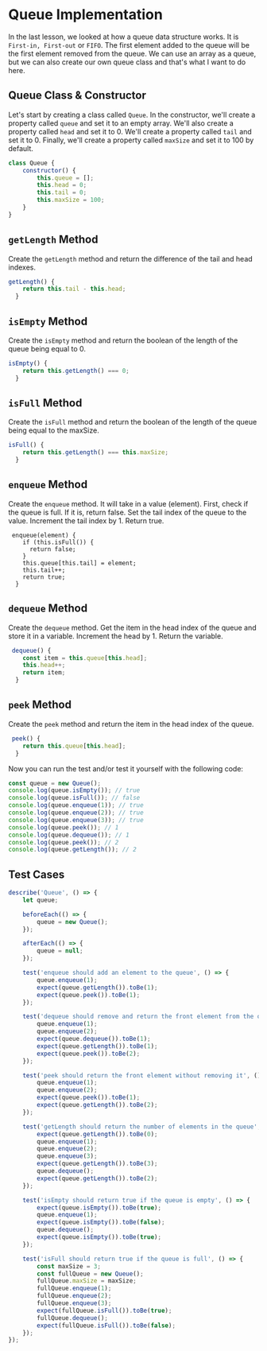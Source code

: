 # Queue Implementation

In the last lesson, we looked at how a queue data structure works. It is `First-in, First-out` or `FIFO`. The first element added to the queue will be the first element removed from the queue. We can use an array as a queue, but we can also create our own queue class and that's what I want to do here.

## Queue Class & Constructor

Let's start by creating a class called `Queue`. In the constructor, we'll create a property called `queue` and set it to an empty array. We'll also create a property called `head` and set it to 0. We'll create a property called `tail` and set it to 0. Finally, we'll create a property called `maxSize` and set it to 100 by default.

```js
class Queue {
    constructor() {
        this.queue = [];
        this.head = 0;
        this.tail = 0;
        this.maxSize = 100;
    }
}
```

## `getLength` Method

Create the `getLength` method and return the difference of the tail and head indexes.

```js
getLength() {
    return this.tail - this.head;
  }
```

## `isEmpty` Method

Create the `isEmpty` method and return the boolean of the length of the queue being equal to 0.

```js
isEmpty() {
    return this.getLength() === 0;
  }
```

## `isFull` Method

Create the `isFull` method and return the boolean of the length of the queue being equal to the maxSize.

```js
isFull() {
    return this.getLength() === this.maxSize;
  }
```

## `enqueue` Method

Create the `enqueue` method. It will take in a value (element). First, check if the queue is full. If it is, return false. Set the tail index of the queue to the value. Increment the tail index by 1. Return true.

```JS
 enqueue(element) {
    if (this.isFull()) {
      return false;
    }
    this.queue[this.tail] = element;
    this.tail++;
    return true;
  }
```

## `dequeue` Method

Create the `dequeue` method. Get the item in the head index of the queue and store it in a variable. Increment the head by 1. Return the variable.

```js
 dequeue() {
    const item = this.queue[this.head];
    this.head++;
    return item;
  }

```

## `peek` Method

Create the `peek` method and return the item in the head index of the queue.

```js
 peek() {
    return this.queue[this.head];
  }
```

Now you can run the test and/or test it yourself with the following code:

```js
const queue = new Queue();
console.log(queue.isEmpty()); // true
console.log(queue.isFull()); // false
console.log(queue.enqueue(1)); // true
console.log(queue.enqueue(2)); // true
console.log(queue.enqueue(3)); // true
console.log(queue.peek()); // 1
console.log(queue.dequeue()); // 1
console.log(queue.peek()); // 2
console.log(queue.getLength()); // 2
```

## Test Cases

```js
describe('Queue', () => {
    let queue;

    beforeEach(() => {
        queue = new Queue();
    });

    afterEach(() => {
        queue = null;
    });

    test('enqueue should add an element to the queue', () => {
        queue.enqueue(1);
        expect(queue.getLength()).toBe(1);
        expect(queue.peek()).toBe(1);
    });

    test('dequeue should remove and return the front element from the queue', () => {
        queue.enqueue(1);
        queue.enqueue(2);
        expect(queue.dequeue()).toBe(1);
        expect(queue.getLength()).toBe(1);
        expect(queue.peek()).toBe(2);
    });

    test('peek should return the front element without removing it', () => {
        queue.enqueue(1);
        queue.enqueue(2);
        expect(queue.peek()).toBe(1);
        expect(queue.getLength()).toBe(2);
    });

    test('getLength should return the number of elements in the queue', () => {
        expect(queue.getLength()).toBe(0);
        queue.enqueue(1);
        queue.enqueue(2);
        queue.enqueue(3);
        expect(queue.getLength()).toBe(3);
        queue.dequeue();
        expect(queue.getLength()).toBe(2);
    });

    test('isEmpty should return true if the queue is empty', () => {
        expect(queue.isEmpty()).toBe(true);
        queue.enqueue(1);
        expect(queue.isEmpty()).toBe(false);
        queue.dequeue();
        expect(queue.isEmpty()).toBe(true);
    });

    test('isFull should return true if the queue is full', () => {
        const maxSize = 3;
        const fullQueue = new Queue();
        fullQueue.maxSize = maxSize;
        fullQueue.enqueue(1);
        fullQueue.enqueue(2);
        fullQueue.enqueue(3);
        expect(fullQueue.isFull()).toBe(true);
        fullQueue.dequeue();
        expect(fullQueue.isFull()).toBe(false);
    });
});
```
